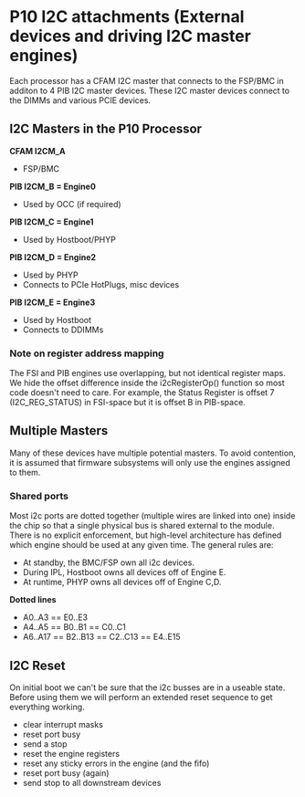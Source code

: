 # P10 I2C attachments (External devices and driving I2C master engines)

Each processor has a CFAM I2C master that connects to the FSP/BMC in additon to
4 PIB I2C master devices. These I2C master devices connect to the DIMMs and 
various PCIE devices.

## I2C Masters in the P10 Processor

**CFAM I2CM_A**
- FSP/BMC

**PIB I2CM_B  = Engine0**
- Used by OCC (if required)

**PIB I2CM_C  = Engine1**
- Used by Hostboot/PHYP

**PIB I2CM_D  = Engine2**
- Used by PHYP
- Connects to PCIe HotPlugs, misc devices

**PIB I2CM_E  = Engine3**
- Used by Hostboot
- Connects to DDIMMs

### Note on register address mapping
The FSI and PIB engines use overlapping, but not identical register maps.  We hide the offset difference inside the i2cRegisterOp() function so most code doesn't need to care.  For example, the Status Register is offset 7 (I2C_REG_STATUS) in FSI-space but it is offset B in PIB-space.



## Multiple Masters
Many of these devices have multiple potential masters.  To avoid contention, it is assumed
that firmware subsystems will only use the engines assigned to them.

### Shared ports
Most i2c ports are dotted together (multiple wires are linked into one) inside the chip so that a 
single physical bus is shared external to the module.  There is no explicit enforcement, but 
high-level architecture has defined which engine should be used at any given time.  The general 
rules are:
- At standby, the BMC/FSP own all i2c devices.
- During IPL, Hostboot owns all devices off of Engine E.
- At runtime, PHYP owns all devices off of Engine C,D.

**Dotted lines**
- A0..A3 == E0..E3
- A4..A5 == B0..B1 == C0..C1
- A6..A17 == B2..B13 == C2..C13 == E4..E15


## I2C Reset
On initial boot we can't be sure that the i2c busses are in a useable state.  Before using them we will perform an extended reset sequence to get everything working.
- clear interrupt masks
- reset port busy
- send a stop
- reset the engine registers
- reset any sticky errors in the engine (and the fifo)
- reset port busy (again)
- send stop to all downstream devices
